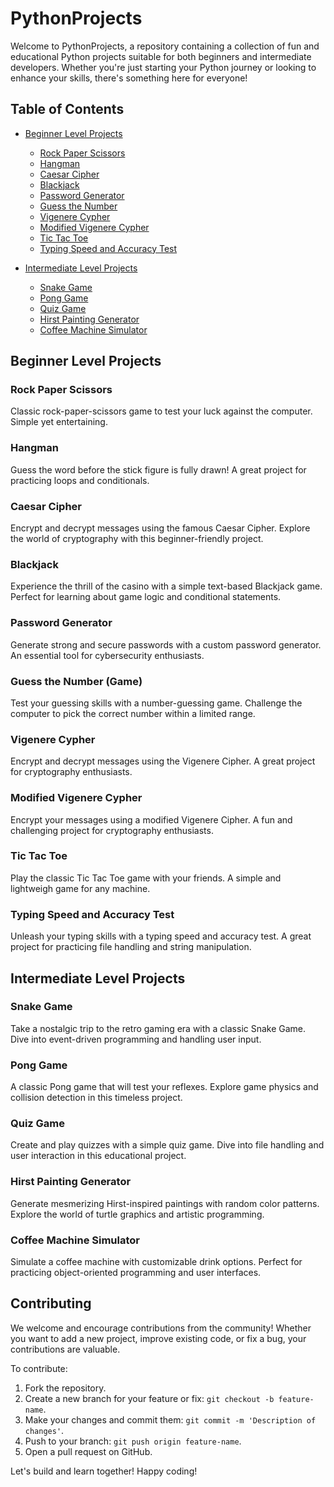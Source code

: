 # PythonProjects

Welcome to PythonProjects, a repository containing a collection of fun and educational Python projects suitable for both beginners and intermediate developers. Whether you're just starting your Python journey or looking to enhance your skills, there's something here for everyone!

## Table of Contents

- [Beginner Level Projects](#beginner-level-projects)
  - [Rock Paper Scissors](#rock-paper-scissors)
  - [Hangman](#hangman)
  - [Caesar Cipher](#caesar-cipher)
  - [Blackjack](#blackjack)
  - [Password Generator](#password-generator)
  - [Guess the Number](#guess-the-number-game)
  - [Vigenere Cypher](#vigenere-cypher)
  - [Modified Vigenere Cypher](#modified-vigenere-cypher)
  - [Tic Tac Toe](#tic-tac-toe)
  - [Typing Speed and Accuracy Test](#typing-speed-and-accuracy-test)
  
- [Intermediate Level Projects](#intermediate-level-projects)
  - [Snake Game](#snake-game)
  - [Pong Game](#pong-game)
  - [Quiz Game](#quiz-game)
  - [Hirst Painting Generator](#hirst-painting-generator)
  - [Coffee Machine Simulator](#coffee-machine-simulator)

## Beginner Level Projects

### Rock Paper Scissors
Classic rock-paper-scissors game to test your luck against the computer. Simple yet entertaining.

### Hangman
Guess the word before the stick figure is fully drawn! A great project for practicing loops and conditionals.

### Caesar Cipher
Encrypt and decrypt messages using the famous Caesar Cipher. Explore the world of cryptography with this beginner-friendly project.

### Blackjack
Experience the thrill of the casino with a simple text-based Blackjack game. Perfect for learning about game logic and conditional statements.

### Password Generator
Generate strong and secure passwords with a custom password generator. An essential tool for cybersecurity enthusiasts.

### Guess the Number (Game)
Test your guessing skills with a number-guessing game. Challenge the computer to pick the correct number within a limited range.

### Vigenere Cypher
Encrypt and decrypt messages using the Vigenere Cipher. A great project for cryptography enthusiasts.

### Modified Vigenere Cypher
Encrypt your messages using a modified Vigenere Cipher. A fun and challenging project for cryptography enthusiasts.

### Tic Tac Toe
Play the classic Tic Tac Toe game with your friends. A simple and lightweigh game for any machine.

### Typing Speed and Accuracy Test
Unleash your typing skills with a typing speed and accuracy test. A great project for practicing file handling and string manipulation.

## Intermediate Level Projects

### Snake Game
Take a nostalgic trip to the retro gaming era with a classic Snake Game. Dive into event-driven programming and handling user input.

### Pong Game
A classic Pong game that will test your reflexes. Explore game physics and collision detection in this timeless project.

### Quiz Game
Create and play quizzes with a simple quiz game. Dive into file handling and user interaction in this educational project.

### Hirst Painting Generator
Generate mesmerizing Hirst-inspired paintings with random color patterns. Explore the world of turtle graphics and artistic programming.

### Coffee Machine Simulator
Simulate a coffee machine with customizable drink options. Perfect for practicing object-oriented programming and user interfaces.

## Contributing

We welcome and encourage contributions from the community! Whether you want to add a new project, improve existing code, or fix a bug, your contributions are valuable.

To contribute:
1. Fork the repository.
2. Create a new branch for your feature or fix: `git checkout -b feature-name`.
3. Make your changes and commit them: `git commit -m 'Description of changes'`.
4. Push to your branch: `git push origin feature-name`.
5. Open a pull request on GitHub.

Let's build and learn together! Happy coding!

